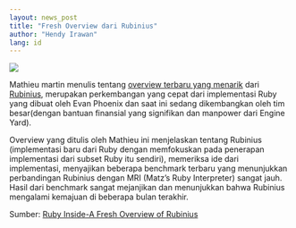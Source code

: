 ```yaml
---
layout: news_post
title: "Fresh Overview dari Rubinius"
author: "Hendy Irawan"
lang: id
---
```


![](http://farm3.static.flickr.com/2362/2395034686_e943871e9f_o.jpg)

Mathieu martin menulis tentang [overview terbaru yang menarik][1] dari
[Rubinius][2], merupakan perkembangan yang cepat dari implementasi Ruby
yang dibuat oleh Evan Phoenix dan saat ini sedang dikembangkan oleh tim
besar(dengan bantuan finansial yang signifikan dan manpower dari Engine
Yard).

Overview yang ditulis oleh Mathieu ini menjelaskan tentang Rubinius
(implementasi baru dari Ruby dengan memfokuskan pada penerapan
implementasi dari subset Ruby itu sendiri), memeriksa ide dari
implementasi, menyajikan beberapa benchmark terbaru yang menunjukkan
perbandingan Rubinius dengan MRI (Matz’s Ruby Interpreter) sangat jauh.
Hasil dari benchmark sangat mejanjikan dan menunjukkan bahwa Rubinius
mengalami kemajuan di beberapa bulan terakhir.

Sumber: [Ruby Inside-A Fresh Overview of Rubinius][3]



[1]: http://programblings.com/2008/04/01/rubinius-for-the-layman-part-1-rubies-all-the-way-down/
[2]: https://github.com/rubinius/rubinius
[3]: http://www.rubyinside.com/a-fresh-overview-of-rubinius-835.html
